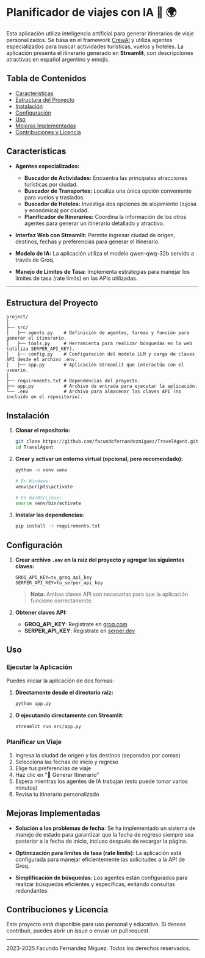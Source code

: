 # Planificador de viajes con IA 🚀 🌍

Esta aplicación utiliza inteligencia artificial para generar itinerarios de viaje personalizados. Se basa en el framework [CrewAI](https://github.com/crewai-ai/crewai) y utiliza agentes especializados para buscar actividades turísticas, vuelos y hoteles. La aplicación presenta el itinerario generado en **Streamlit**, con descripciones atractivas en español argentino y emojis.

## Tabla de Contenidos

- [Características](#características)
- [Estructura del Proyecto](#estructura-del-proyecto)
- [Instalación](#instalación)
- [Configuración](#configuración)
- [Uso](#uso)
- [Mejoras Implementadas](#mejoras-implementadas)
- [Contribuciones y Licencia](#contribuciones-y-licencia)

## Características

- **Agentes especializados:**  
  - **Buscador de Actividades:** Encuentra las principales atracciones turísticas por ciudad.  
  - **Buscador de Transportes:** Localiza una única opción conveniente para vuelos y traslados.  
  - **Buscador de Hoteles:** Investiga dos opciones de alojamiento (lujosa y económica) por ciudad.  
  - **Planificador de Itinerarios:** Coordina la información de los otros agentes para generar un itinerario detallado y atractivo.

- **Interfaz Web con Streamlit:** Permite ingresar ciudad de origen, destinos, fechas y preferencias para generar el itinerario.

- **Modelo de IA:** La aplicación utiliza el modelo qwen-qwq-32b servido a través de Groq.

- **Manejo de Límites de Tasa:** Implementa estrategias para manejar los límites de tasa (rate limits) en las APIs utilizadas.

---

## Estructura del Proyecto

```
project/
│ 
├── src/
│   ├── agents.py    # Definición de agentes, tareas y función para generar el itinerario.
│   ├── tools.py     # Herramienta para realizar búsquedas en la web (utiliza SERPER_API_KEY).
│   ├── config.py    # Configuración del modelo LLM y carga de claves API desde el archivo .env.
│   ├── app.py       # Aplicación Streamlit que interactúa con el usuario.
│ 
├── requirements.txt # Dependencias del proyecto.
├── app.py           # Archivo de entrada para ejecutar la aplicación.
└── .env             # Archivo para almacenar las claves API (no incluido en el repositorio).
```

## Instalación

1. **Clonar el repositorio:**

   ```bash
   git clone https://github.com/facundofernandezmiguez/TravelAgent.git
   cd TravelAgent
   ```

2. **Crear y activar un entorno virtual (opcional, pero recomendado):**

   ```bash
   python -m venv venv
   
   # En Windows:
   venv\Scripts\activate
   
   # En macOS/Linux:
   source venv/bin/activate
   ```

3. **Instalar las dependencias:**

   ```bash
   pip install -r requirements.txt
   ```

## Configuración

1. **Crear archivo `.env` en la raíz del proyecto y agregar las siguientes claves:**

   ```
   GROQ_API_KEY=tu_groq_api_key
   SERPER_API_KEY=tu_serper_api_key
   ```

   > **Nota:** Ambas claves API son necesarias para que la aplicación funcione correctamente.

2. **Obtener claves API:**
   - **GROQ_API_KEY**: Registrate en [groq.com](https://groq.com)
   - **SERPER_API_KEY**: Registrate en [serper.dev](https://serper.dev)

## Uso

### Ejecutar la Aplicación

Puedes iniciar la aplicación de dos formas:

1. **Directamente desde el directorio raíz:**

   ```bash
   python app.py
   ```

2. **O ejecutando directamente con Streamlit:**

   ```bash
   streamlit run src/app.py
   ```

### Planificar un Viaje

1. Ingresa la ciudad de origen y los destinos (separados por comas)
2. Selecciona las fechas de inicio y regreso
3. Elige tus preferencias de viaje
4. Haz clic en "🚀 Generar Itinerario"
5. Espera mientras los agentes de IA trabajan (esto puede tomar varios minutos)
6. Revisa tu itinerario personalizado

## Mejoras Implementadas

- **Solución a los problemas de fecha**: Se ha implementado un sistema de manejo de estado para garantizar que la fecha de regreso siempre sea posterior a la fecha de inicio, incluso después de recargar la página.

- **Optimización para límites de tasa (rate limits)**: La aplicación está configurada para manejar eficientemente las solicitudes a la API de Groq.

- **Simplificación de búsquedas**: Los agentes están configurados para realizar búsquedas eficientes y específicas, evitando consultas redundantes.

## Contribuciones y Licencia

Este proyecto está disponible para uso personal y educativo. Si deseas contribuir, puedes abrir un issue o enviar un pull request.

---

 2023-2025 Facundo Fernandez Miguez. Todos los derechos reservados.
